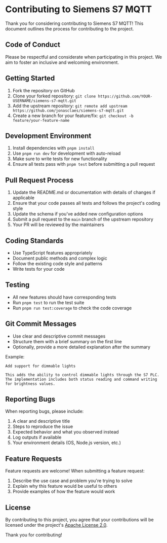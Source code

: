 # Contributing to Siemens S7 MQTT

Thank you for considering contributing to Siemens S7 MQTT! This document outlines the process for contributing to the project.

## Code of Conduct

Please be respectful and considerate when participating in this project. We aim to foster an inclusive and welcoming environment.

## Getting Started

1. Fork the repository on GitHub
2. Clone your forked repository: `git clone https://github.com/YOUR-USERNAME/siemens-s7-mqtt.git`
3. Add the upstream repository: `git remote add upstream https://github.com/jonasclaes/siemens-s7-mqtt.git`
4. Create a new branch for your feature/fix: `git checkout -b feature/your-feature-name`

## Development Environment

1. Install dependencies with `pnpm install`
2. Use `pnpm run dev` for development with auto-reload
3. Make sure to write tests for new functionality
4. Ensure all tests pass with `pnpm test` before submitting a pull request

## Pull Request Process

1. Update the README.md or documentation with details of changes if applicable
2. Ensure that your code passes all tests and follows the project's coding style
3. Update the schema if you've added new configuration options
4. Submit a pull request to the `main` branch of the upstream repository
5. Your PR will be reviewed by the maintainers

## Coding Standards

- Use TypeScript features appropriately
- Document public methods and complex logic
- Follow the existing code style and patterns
- Write tests for your code

## Testing

- All new features should have corresponding tests
- Run `pnpm test` to run the test suite
- Run `pnpm run test:coverage` to check the code coverage

## Git Commit Messages

- Use clear and descriptive commit messages
- Structure them with a brief summary on the first line
- Optionally, provide a more detailed explanation after the summary

Example:
```
Add support for dimmable lights

This adds the ability to control dimmable lights through the S7 PLC.
The implementation includes both status reading and command writing
for brightness values.
```

## Reporting Bugs

When reporting bugs, please include:

1. A clear and descriptive title
2. Steps to reproduce the issue
3. Expected behavior and what you observed instead
4. Log outputs if available
5. Your environment details (OS, Node.js version, etc.)

## Feature Requests

Feature requests are welcome! When submitting a feature request:

1. Describe the use case and problem you're trying to solve
2. Explain why this feature would be useful to others
3. Provide examples of how the feature would work

## License

By contributing to this project, you agree that your contributions will be licensed under the project's [Apache License 2.0](LICENSE).

Thank you for contributing!
